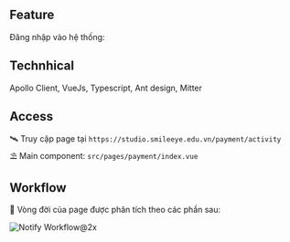 ## Feature
Đăng nhập vào hệ thống:
## Technhical
Apollo Client, VueJs, Typescript, Ant design, Mitter
## Access
🛰 Truy cập page tại `https://studio.smileeye.edu.vn/payment/activity` </br>
⛱ Main component: `src/pages/payment/index.vue` </br>
## Workflow
🚀 Vòng đời của page được phân tích theo các phần sau:

![Notify Workflow@2x](https://i.imgur.com/fkqNbcM.png)
